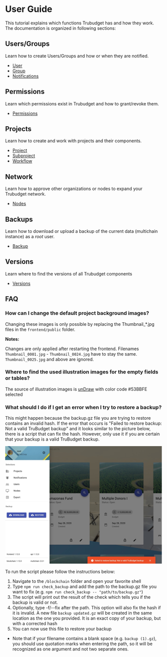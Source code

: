 # User Guide

This tutorial explains which functions Trubudget has and how they work.
The documentation is organized in following sections:

## Users/Groups

Learn how to create Users/Groups and how or when they are notified.

- [User](./Users-Groups/User.md)
- [Group](./Users-Groups/Group.md)
- [Notifications](./Notifications.md)

## Permissions

Learn which permissions exist in Trubudget and how to grant/revoke them.

- [Permissions](./Permissions.md)

## Projects

Learn how to create and work with projects and their components.

- [Project](./Projects/Project.md)
- [Subproject](./Projects/Subproject.md)
- [Workflow](./Projects/Workflowitem.md)

## Network

Learn how to approve other organizations or nodes to expand your Trubudget network.

- [Nodes](./Network/Nodes.md)

## Backups

Learn how to download or upload a backup of the current data (multichain instance) as a _root_ user.

- [Backup](./Backup.md)

## Versions

Learn where to find the versions of all Trubudget components

- [Versions](./Versions.md)

## FAQ

### How can I change the default project background images?

Changing these images is only possible by replacing the Thumbnail\_\*.jpg files in the `frontend/public` folder.

**Notes:**

Changes are only applied after restarting the frontend.
Filenames `Thumbnail_0001.jpg` - `Thumbnail_0024.jpg` have to stay the same.
`Thumbnail_0025.jpg` and above are ignored.


### Where to find the used illustration images for the empty fields or tables?

The source of illustration images is [unDraw](https://undraw.co/illustrations) with color code #53BBFE selected


### What should I do if I get an error when I try to restore a backup?

This might happen because the backup.gz file you are trying to restore contains an invalid hash. 
If the error that occurs is "Failed to restore backup: Not a valid TruBudget backup" and it looks similar to the picture below, there is a script that can fix the hash. However, only use it if you are certain that your backup is a valid TruBudget backup.

![restore backup failed](../uploads/Screenshots/failed_restore_error.jpeg)

To run the script please follow the instructions below:

1. Navigate to the `/blockchain` folder and open your favorite shell
1. Type `npm run check_backup` and add the path to the backup.gz file you want to fix (e.g. `npm run check_backup -- "path/to/backup.gz"`)
1. The script will print out the result of the check which tells you if the backup is valid or not.
1. Optionally, type -f/--fix after the path. This option will also fix the hash if it is invalid. A new file `backup updated.gz` will be created in the same location as the one you provided. It is an exact copy of your backup, but with a corrected hash
1. You can now use this file to restore your backup

- Note that if your filename contains a blank space (e.g. `backup (1).gz`), you should use quotation marks when entering the path, so it will be recognized as one argument and not two separate ones.